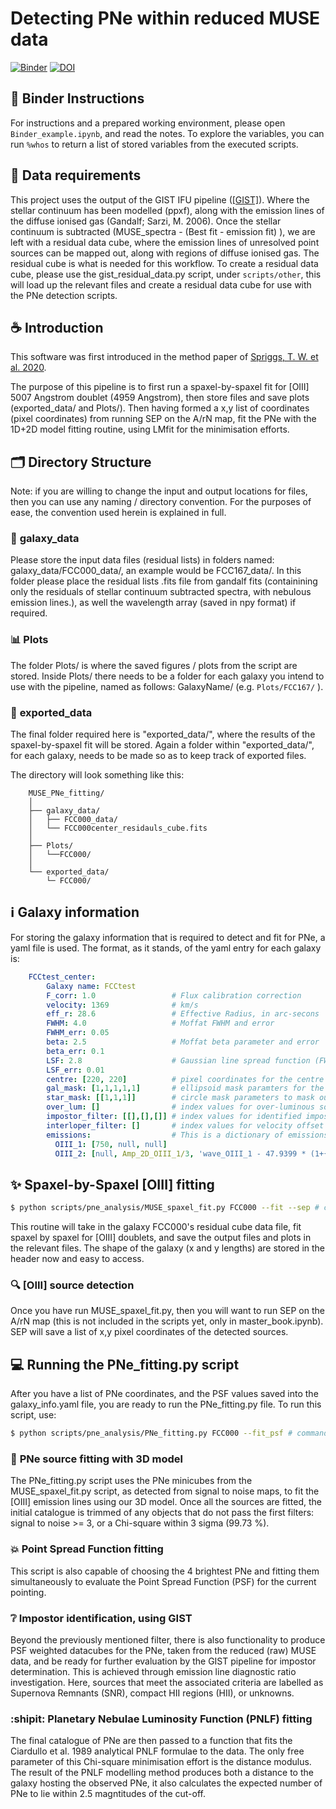 # Detecting PNe within reduced MUSE data

[![Binder](https://mybinder.org/badge_logo.svg)](https://mybinder.org/v2/gh/tspriggs/MUSE_PNe_fitting/V2.1.0?filepath=Binder_example.ipynb)  [![DOI](https://zenodo.org/badge/144008483.svg)](https://zenodo.org/badge/latestdoi/144008483)




## :notebook: Binder Instructions

For instructions and a prepared working environment, please open `Binder_example.ipynb`, and read the notes.
To explore the variables, you can run `%whos` to return a list of stored variables from the executed scripts.

## :pencil: Data requirements

This project uses the output of the GIST IFU pipeline ([[GIST]](https://abittner.gitlab.io/thegistpipeline/)). Where the stellar continuum has been modelled (ppxf), along with the emission lines of the diffuse ionised gas (Gandalf; Sarzi, M. 2006). Once the stellar continuum is subtracted (MUSE_spectra - (Best fit - emission fit) ), we are left with a residual data cube, where the emission lines of unresolved point sources can be mapped out, along with regions of diffuse ionised gas. The residual cube is what is needed for this workflow. To create a residual data cube, please use the gist_residual_data.py script, under `scripts/other`, this will load up the relevant files and create a residual data cube for use with the PNe detection scripts.

## :coffee: Introduction

This software was first introduced in the method paper of [Spriggs, T. W. et al. 2020](https://ui.adsabs.harvard.edu/abs/2020A%26A...637A..62S/abstract).

The purpose of this pipeline is to first run a spaxel-by-spaxel fit for \[OIII] 5007 Angstrom doublet (4959 Angstrom), then store files and save plots (exported_data/ and Plots/). Then having formed a x,y list of coordinates (pixel coordinates) from running SEP on the A/rN map, fit the PNe with the 1D+2D model fitting routine, using LMfit for the minimisation efforts.

## :card_index_dividers: Directory Structure

Note: if you are willing to change the input and output locations for files, then you can use any naming / directory convention. For the purposes of ease, the convention used herein is explained in full.

### :telescope: **galaxy_data**

Please store the input data files (residual lists) in folders named: galaxy_data/FCC000_data/, an example would be FCC167_data/. In this folder please place the residual lists .fits file from gandalf fits (containining only the residuals of stellar continuum subtracted spectra, with nebulous emission lines.), as well the wavelength array (saved in npy format) if required.

### :bar_chart: **Plots**

The folder Plots/ is where the saved figures / plots from the script are stored. Inside Plots/ there needs to be a folder for each galaxy you intend to use with the pipeline, named as follows: GalaxyName/ (e.g. `Plots/FCC167/` ).

### :milky_way: **exported_data**

The final folder required here is "exported_data/", where the results of the spaxel-by-spaxel fit will be stored. Again a folder within "exported_data/", for each galaxy, needs to be made so as to keep track of exported files.

The directory will look something like this:

```
    MUSE_PNe_fitting/
    │
    ├── galaxy_data/
    │   ├── FCC000_data/
    │   └── FCC000center_residauls_cube.fits
    │   
    ├── Plots/
    │   └──FCC000/
    │                     
    └── exported_data/
        └─ FCC000/
```

## :information_source: Galaxy information

For storing the galaxy information that is required to detect and fit for PNe, a yaml file is used. The format, as it stands, of the yaml entry for each galaxy is:

```yaml
    FCCtest_center:
        Galaxy name: FCCtest
        F_corr: 1.0                 # Flux calibration correction
        velocity: 1369              # km/s
        eff_r: 28.6                 # Effective Radius, in arc-secons
        FWHM: 4.0                   # Moffat FWHM and error
        FWHM_err: 0.05
        beta: 2.5                   # Moffat beta parameter and error
        beta_err: 0.1
        LSF: 2.8                    # Gaussian line spread function (FWHM), and error
        LSF_err: 0.01
        centre: [220, 220]          # pixel coordinates for the centre of the galaxy.
        gal_mask: [1,1,1,1,1]       # ellipsoid mask paramters for the galaxy (xe, ye, length, width, angle)
        star_mask: [[1,1,1]]        # circle mask parameters to mask out stars, list of lists. (xc, yc, radius)
        over_lum: []                # index values for over-luminous sources
        impostor_filter: [[],[],[]] # index values for identified impostors: [[SNR], [HII], [impostor]]
        interloper_filter: []       # index values for velocity offset interlopers
        emissions:                  # This is a dictionary of emissions with the required parameter setup.
          OIII_1: [750, null, null]
          OIII_2: [null, Amp_2D_OIII_1/3, 'wave_OIII_1 - 47.9399 * (1+{})']
```

## :sparkles: Spaxel-by-Spaxel [OIII] fitting

```bash
$ python scripts/pne_analysis/MUSE_spaxel_fit.py FCC000 --fit --sep # command to run spaxel fitting script
```

This routine will take in the galaxy FCC000's residual cube data file, fit spaxel by spaxel for \[OIII] doublets, and save the output files and plots in the relevant files. The shape of the galaxy (x and y lengths) are stored in the header now and easy to access.

### :mag: **\[OIII] source detection**

Once you have run MUSE_spaxel_fit.py, then you will want to run SEP on the A/rN map (this is not included in the scripts yet, only in master_book.ipynb). SEP will save a list of x,y pixel coordinates of the detected sources.

## :computer: Running the PNe_fitting.py script

After you have a list of PNe coordinates, and the PSF values saved into the galaxy_info.yaml file, you are ready to run the PNe_fitting.py file. To run this script, use:

```bash
$ python scripts/pne_analysis/PNe_fitting.py FCC000 --fit_psf # command to run PNe fitting script
```

### :blue_book: **PNe source fitting with 3D model**

The PNe_fitting.py script uses the PNe minicubes from the MUSE_spaxel_fit.py script, as detected from signal to noise maps, to fit the \[OIII] emission lines using our 3D model. Once all the sources are fitted, the initial catalogue is trimmed of any objects that do not pass the first filters: signal to noise >= 3, or a Chi-square within 3 sigma (99.73 %).

### :collision: **Point Spread Function fitting**

This script is also capable of choosing the 4 brightest PNe and fitting them simultaneously to evaluate the Point Spread Function (PSF) for the current pointing.

### :grey_question: **Impostor identification, using GIST**

Beyond the previously mentioned filter, there is also functionality to produce PSF weighted datacubes for the PNe, taken from the reduced (raw) MUSE data, and be ready for further evaluation by the GIST pipeline for impostor determination. This is achieved through emission line diagnostic ratio investigation. Here, sources that meet the associated criteria are labelled as Supernova Remnants (SNR), compact HII regions (HII), or unknowns.

### :shipit: **Planetary Nebulae Luminosity Function (PNLF) fitting**

The final catalogue of PNe are then passed to a function that fits the Ciardullo et al. 1989 analytical PNLF formulae to the data. The only free parameter of this Chi-square minimisation effort is the distance modulus. The result of the PNLF modelling method produces both a distance to the galaxy hosting the observed PNe, it also calculates the expected number of PNe to lie within 2.5 magntitudes of the cut-off.
